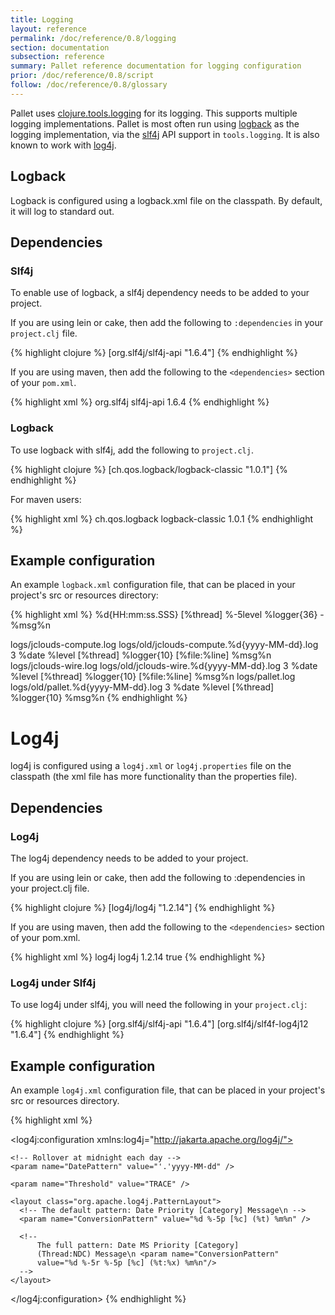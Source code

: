 ```yaml
---
title: Logging
layout: reference
permalink: /doc/reference/0.8/logging
section: documentation
subsection: reference
summary: Pallet reference documentation for logging configuration
prior: /doc/reference/0.8/script
follow: /doc/reference/0.8/glossary
---
```


Pallet uses [clojure.tools.logging](http://clojure.github.com/tools.logging) for
its logging. This supports multiple logging implementations. Pallet is most
often run using [logback](http://logback.qos.ch/) as the logging implementation,
via the [slf4j](http://slf4j.org) API support in `tools.logging`. It is also
known to work with [log4j](http://logging.apache.org/log4j).

## Logback

Logback is configured using a logback.xml file on the classpath. By default, it
will log to standard out.

## Dependencies

### Slf4j

To enable use of logback, a slf4j dependency needs to be added to your project.

If you are using lein or cake, then add the following to `:dependencies` in
your `project.clj` file.

{% highlight clojure %}
[org.slf4j/slf4j-api "1.6.4"]
{% endhighlight %}

If you are using maven, then add the following to the `<dependencies>` section
of your `pom.xml`.

{% highlight xml %}
      <dependency>
        <groupId>org.slf4j</groupId>
        <artifactId>slf4j-api</artifactId>
        <version>1.6.4</version>
      </dependency>
{% endhighlight %}


### Logback

To use logback with slf4j, add the following to `project.clj`.

{% highlight clojure %}
[ch.qos.logback/logback-classic "1.0.1"]
{% endhighlight %}

For maven users:

{% highlight xml %}
      <dependency>
        <groupId>ch.qos.logback</groupId>
        <artifactId>logback-classic</artifactId>
        <version>1.0.1</version>
      </dependency>
{% endhighlight %}

## Example configuration

An example `logback.xml` configuration file, that can be placed in your
project's src or resources directory:

{% highlight xml %}
<configuration scan="true" scanPeriod="1 seconds" debug="false">
  <appender name="CONSOLE" class="ch.qos.logback.core.ConsoleAppender">
    <encoder>
      <pattern>%d{HH:mm:ss.SSS} [%thread] %-5level %logger{36} - %msg%n</pattern>
    </encoder>
  </appender>

  <appender name="COMPUTEFILE" class="ch.qos.logback.core.rolling.RollingFileAppender">
    <file>logs/jclouds-compute.log</file>
    <rollingPolicy class="ch.qos.logback.core.rolling.TimeBasedRollingPolicy">
      <fileNamePattern>logs/old/jclouds-compute.%d{yyyy-MM-dd}.log</fileNamePattern>
      <maxHistory>3</maxHistory>
    </rollingPolicy>
    <encoder>
      <pattern>%date %level [%thread] %logger{10} [%file:%line] %msg%n</pattern>
    </encoder>
  </appender>

  <appender name="WIREFILE" class="ch.qos.logback.core.rolling.RollingFileAppender">
    <file>logs/jclouds-wire.log</file>
    <rollingPolicy class="ch.qos.logback.core.rolling.TimeBasedRollingPolicy">
      <fileNamePattern>logs/old/jclouds-wire.%d{yyyy-MM-dd}.log</fileNamePattern>
      <maxHistory>3</maxHistory>
    </rollingPolicy>
    <encoder>
      <pattern>%date %level [%thread] %logger{10} [%file:%line] %msg%n</pattern>
    </encoder>
  </appender>

  <appender name="PALLETFILE" class="ch.qos.logback.core.rolling.RollingFileAppender">
    <file>logs/pallet.log</file>
    <rollingPolicy class="ch.qos.logback.core.rolling.TimeBasedRollingPolicy">
      <fileNamePattern>logs/old/pallet.%d{yyyy-MM-dd}.log</fileNamePattern>
      <maxHistory>3</maxHistory>
    </rollingPolicy>
    <encoder>
      <pattern>%date %level [%thread] %logger{10} %msg%n</pattern>
    </encoder>
  </appender>

  <logger name="jclouds.headers" level="WARN">
    <appender-ref ref="WIREFILE" />
  </logger>

  <logger name="jclouds.wire" level="WARN">
    <appender-ref ref="WIREFILE" />
  </logger>

  <logger name="jclouds.compute" level="WARN">
    <appender-ref ref="COMPUTEFILE" />
  </logger>

  <logger name="jclouds.ssh" level="WARN">
    <appender-ref ref="COMPUTEFILE" />
  </logger>

  <logger name="pallet" level="DEBUG">
    <appender-ref ref="PALLETFILE" />
  </logger>

  <root level="INFO">
    <appender-ref ref="CONSOLE" />
  </root>

</configuration>
{% endhighlight %}


# Log4j

log4j is configured using a `log4j.xml` or `log4j.properties` file on the classpath
(the xml file has more functionality than the properties file).

## Dependencies

### Log4j

The log4j dependency needs to be added to your project.

If you are using lein or cake, then add the following to :dependencies in your project.clj file.

{% highlight clojure %}
[log4j/log4j "1.2.14"]
{% endhighlight %}

If you are using maven, then add the following to the `<dependencies>` section of your pom.xml.

{% highlight xml %}
<dependency>
    <groupId>log4j</groupId>
    <artifactId>log4j</artifactId>
    <version>1.2.14</version>
    <optional>true</optional>
</dependency>
{% endhighlight %}

### Log4j under Slf4j

To use log4j under slf4j, you will need the following in your `project.clj`:

{% highlight clojure %}
[org.slf4j/slf4j-api "1.6.4"]
[org.slf4j/slf4f-log4j12 "1.6.4"]
{% endhighlight %}

## Example configuration

An example `log4j.xml` configuration file, that can be placed in your project's
src or resources directory.

{% highlight xml %}
<?xml version="1.0" encoding="UTF-8" ?>
<!DOCTYPE log4j:configuration SYSTEM "log4j.dtd">

<log4j:configuration xmlns:log4j="http://jakarta.apache.org/log4j/">
  <appender name="console" class="org.apache.log4j.ConsoleAppender">
    <param name="Target" value="System.out"/>
    <param name="Threshold" value="INFO" />
    <layout class="org.apache.log4j.PatternLayout">
      <param name="ConversionPattern" value="%-5p %c{1} - %m%n"/>
    </layout>
  </appender>

  <appender name="COMPUTEFILE" class="org.apache.log4j.DailyRollingFileAppender">
    <param name="File" value="logs/jclouds-compute.log" />
    <param name="Append" value="true" />
    <param name="DatePattern" value="'.'yyyy-MM-dd" />
    <param name="Threshold" value="TRACE" />
    <layout class="org.apache.log4j.PatternLayout">
      <param name="ConversionPattern" value="%d %-5p [%c] (%t) %m%n" />
    </layout>
  </appender>

  <appender name="WIREFILE" class="org.apache.log4j.DailyRollingFileAppender">
    <param name="File" value="logs/jclouds-wire.log" />
    <param name="Append" value="true" />

    <!-- Rollover at midnight each day -->
    <param name="DatePattern" value="'.'yyyy-MM-dd" />

    <param name="Threshold" value="TRACE" />

    <layout class="org.apache.log4j.PatternLayout">
      <!-- The default pattern: Date Priority [Category] Message\n -->
      <param name="ConversionPattern" value="%d %-5p [%c] (%t) %m%n" />

      <!--
          The full pattern: Date MS Priority [Category]
          (Thread:NDC) Message\n <param name="ConversionPattern"
          value="%d %-5r %-5p [%c] (%t:%x) %m%n"/>
      -->
    </layout>
  </appender>

  <appender name="PALLETFILE" class="org.apache.log4j.DailyRollingFileAppender">
    <param name="File" value="logs/pallet.log" />
    <param name="Append" value="true" />
    <param name="DatePattern" value="'.'yyyy-MM-dd" />
    <param name="Threshold" value="TRACE" />
    <layout class="org.apache.log4j.PatternLayout">
      <param name="ConversionPattern" value="%d %-5p [%c] (%t) %m%n" />
    </layout>
  </appender>

  <appender name="ASYNCCOMPUTE" class="org.apache.log4j.AsyncAppender">
    <appender-ref ref="COMPUTEFILE" />
  </appender>

  <appender name="ASYNCWIRE" class="org.apache.log4j.AsyncAppender">
    <appender-ref ref="WIREFILE" />
  </appender>

  <category name="jclouds.headers">
    <priority value="WARN" />
    <appender-ref ref="ASYNCWIRE" />
  </category>

  <category name="jclouds.wire">
    <priority value="WARN" />
    <appender-ref ref="ASYNCWIRE" />
  </category>

  <category name="jclouds.compute">
    <priority value="INFO" />
    <appender-ref ref="ASYNCCOMPUTE" />
    <appender-ref ref="console" />
  </category>

  <category name="pallet">
    <priority value="INFO" />
    <appender-ref ref="PALLETFILE" />
  </category>

  <category name="jclouds.ssh">
    <priority value="WARN" />
    <appender-ref ref="ASYNCCOMPUTE" />
  </category>

  <root>
    <priority value ="info" />
    <appender-ref ref="console" />
  </root>

</log4j:configuration>
{% endhighlight %}
